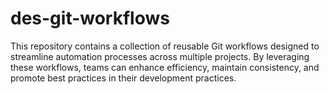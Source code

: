# des-git-workflows
This repository contains a collection of reusable Git workflows designed to streamline automation processes across multiple projects. By leveraging these workflows, teams can enhance efficiency, maintain consistency, and promote best practices in their development practices.
